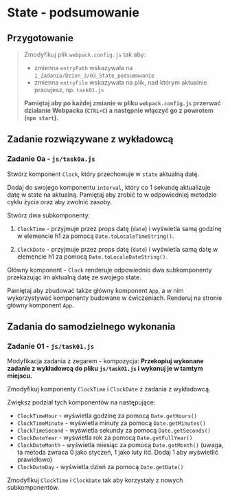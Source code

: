 # State - podsumowanie

## Przygotowanie
> Zmodyfikuj plik `webpack.config.js` tak aby:
> - zmienna `entryPath` wskazywała na `1_Zadania/Dzien_3/03_State_podsumowanie`
> - zmienna `entryFile` wskazywała na plik, nad którym aktualnie pracujesz, np. `task01.js`
>
> **Pamiętaj aby po każdej zmianie w pliku `webpack.config.js` przerwać działanie Webpacka (`CTRL+C`) a następnie włączyć go z powrotem (`npm start`).**


## Zadanie rozwiązywane z wykładowcą

### Zadanie 0a - `js/task0a.js`
Stwórz komponent `Clock`, który przechowuje w `state` aktualną datę.

Dodaj do swojego komponentu `interval`, który co 1 sekundę aktualizuje datę w state na aktualną. Pamiętaj aby zrobić to w odpowiedniej metodzie cyklu życia oraz aby zwolnić zasoby.

Stwórz dwa subkomponenty:

1. `ClockTime` - przyjmuje przez props datę (`date`) i wyświetla samą godzinę w elemencie h1 za pomocą `Date.toLocaleTimeString()`.

2. `ClockDate` - przyjmuje przez props datę (`date`) i wyświetla samą datę w elemencie h1 za pomocą `Date.toLocaleDateString()`.

Główny komponent - `Clock` renderuje odpowiednio dwa subkomponenty przekazując im aktualną datę ze swojego state.

Pamiętaj aby zbudować także główny komponent `App`, a w nim wykorzystywać komponenty budowane w ćwiczeniach. Renderuj na stronie główny komponent `App`.


## Zadania do samodzielnego wykonania

### Zadanie 01 - `js/task01.js`

Modyfikacja zadania z zegarem - kompozycja: **Przekopiuj wykonane zadanie z wykładowcą do pliku `js/task01.js` i wykonuj je w tamtym miejscu.**


Zmodyfikuj komponenty `ClockTime` i `ClockDate` z zadania z wykładowcą.

Zwiększ podział tych komponentów na następujące:

- `ClockTimeHour` - wyświetla godzinę za pomocą `Date.getHours()`
- `ClockTimeMinute` - wyświetla minuty za pomocą `Date.getMinutes()`
- `ClockTimeSecond` - wyświetla sekundy za pomocą `Date.getSeconds()`
- `ClockDateYear` - wyświetla rok za pomocą `Date.getFullYear()`
- `ClockDateMonth` - wyświetla miesiąc za pomocą `Date.getMonth()` (uwaga, ta metoda zwraca 0 jako styczeń, 1 jako luty itd. Dodaj 1 aby wyświetlić prawidłowo)
- `ClockDateDay` - wyświetla dzień za pomocą `Date.getDate()`

Zmodyfikuj `ClockTime` i `ClockDate` tak aby korzystały z nowych subkomponentów.
